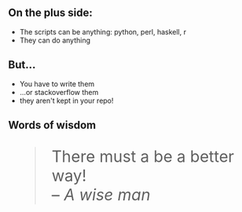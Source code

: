 ## On the plus side:

- The scripts can be anything: python, perl, haskell, r
- They can do anything

## But...

- You have to write them
- ...or stackoverflow them
- they aren't kept in your repo!

## Words of wisdom

<blockquote style="font-size: 2rem"> There must a be a better way! <br/>– <cite>A wise man</cite> </blockquote>
<!-- Raymond Hettinger -->
